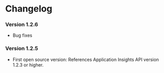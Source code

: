 # Changelog 

### Version 1.2.6

- Bug fixes

### Version 1.2.5
- First open source version: References Application Insights API version 1.2.3 or higher.

